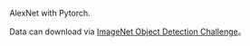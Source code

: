 AlexNet with Pytorch.

Data can download via [ImageNet Object Detection Challenge](https://www.kaggle.com/c/imagenet-object-detection-challenge/data)。
